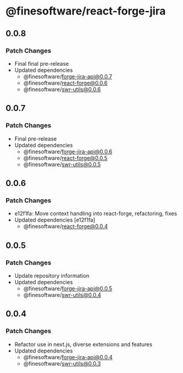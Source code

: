 # @finesoftware/react-forge-jira

## 0.0.8

### Patch Changes

-   Final final pre-release
-   Updated dependencies
    -   @finesoftware/forge-jira-api@0.0.7
    -   @finesoftware/react-forge@0.0.6
    -   @finesoftware/swr-utils@0.0.6

## 0.0.7

### Patch Changes

-   Final pre-release
-   Updated dependencies
    -   @finesoftware/forge-jira-api@0.0.6
    -   @finesoftware/react-forge@0.0.5
    -   @finesoftware/swr-utils@0.0.5

## 0.0.6

### Patch Changes

-   e12f1fa: Move context handling into react-forge, refactoring, fixes
-   Updated dependencies [e12f1fa]
    -   @finesoftware/react-forge@0.0.4

## 0.0.5

### Patch Changes

-   Update repository information
-   Updated dependencies
    -   @finesoftware/forge-jira-api@0.0.5
    -   @finesoftware/swr-utils@0.0.4

## 0.0.4

### Patch Changes

-   Refactor use in next.js, diverse extensions and features
-   Updated dependencies
    -   @finesoftware/forge-jira-api@0.0.4
    -   @finesoftware/swr-utils@0.0.3
